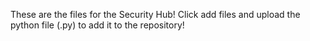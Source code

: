 These are the files for the Security Hub! 
Click add files and upload the python file (.py) to add it to the repository!
